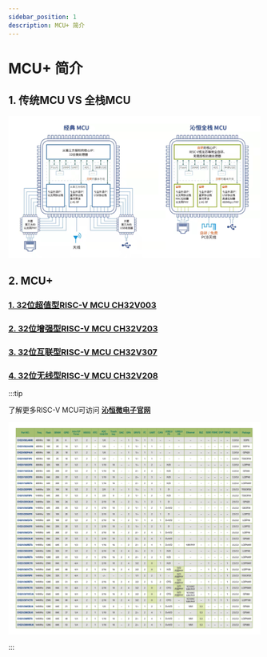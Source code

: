 ```yaml
---
sidebar_position: 1
description: MCU+ 简介 
---
```


# MCU+ 简介

## 1. 传统MCU VS 全栈MCU



![wch_mcu](img\wch_mcu.jpg)

## 2. MCU+

### [1. 32位超值型RISC-V MCU CH32V003](/docs/category/ch32v003)

### [2. 32位增强型RISC-V MCU CH32V203](/docs/category/ch32v203)

### [3. 32位互联型RISC-V MCU CH32V307](/docs/category/ch32v307)

### [4. 32位无线型RISC-V MCU CH32V208](/docs/category/ch32v208)



:::tip

了解更多RISC-V MCU可访问 **[沁恒微电子官网](https://www.wch.cn/products/categories/26.html?pid=5)**

![riscv_mcu_selsct](img\riscv_mcu_selsct.svg)

:::
